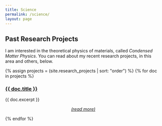 ```yaml
---
title: Science
permalink: /science/
layout: page
---
```



## Past Research Projects

I am interested in the theoretical physics of materials, called *Condensed Matter Physics*.  You can read about my recent research projects, in this area and others, below.


<div>
  {% assign projects = (site.research_projects | sort: "order") %}
  {% for doc in projects %}
      <a href="{{ doc.url }}"><h3>{{ doc.title }}</h3></a>
      {{ doc.excerpt }}
      <p style="text-align:center;position:relative;top:-0em;"><a href="{{ doc.url }}"> <i>(read more)</i></a></p>
  {% endfor %}
</div>
